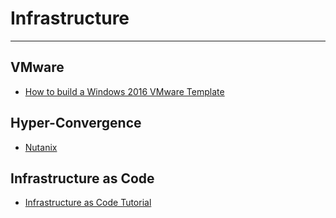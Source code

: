 # Infrastructure

----------
## VMware ##

- [How to build a Windows 2016 VMware Template](https://notesfrommwhite.net/2016/12/11/how-to-build-a-windows-2016-vmware-template/)

## Hyper-Convergence ##

- [Nutanix](http://nutanixbible.com)

## Infrastructure as Code ##

- [Infrastructure as Code Tutorial](https://hackernoon.com/infrastructure-as-code-tutorial-e0353b530527)
